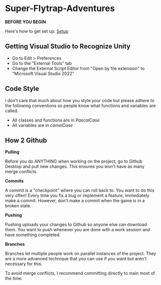 # Super-Flytrap-Adventures

**BEFORE YOU BEGIN**

Here's how to get set up: [Setup](Setup.md)

## Getting Visual Studio to Recognize Unity

* Go to Edit > Preferences
* Go to the "External Tools" tab
* Change the External Script Editor from "Open by file extension" to "Microsoft Visual Studio 2022"

## Code Style

I don't care that much about how you style your code but please adhere to the following conventions so people know what functions and variables are called.

* All classes and functions are in *PascalCase*
* All variables are in *camelCase*

## How 2 Github

**Pulling**

Before you do ANYTHING when working on the project, go to Github Desktop and pull new changes. This ensures you won't have as many merge conflicts.

**Commits**

A commit is a "checkpoint" where you can roll back to. You want to do this very often! Every time you fix a bug or implement a feature, immediately make a commit. However, don't make a commit when the game is in a broken state.

**Pushing**

Pushing uploads your changes to Github so anyone else can download them. You want to push whenever you are done with a work session and have something completed.

**Branches**

Branches let multiple people work on parallel instances of the project. They are a more advanced technique that you can use if you want but aren't necessary for this.

To avoid merge conflicts, I recommend committing directly to main most of the time.
